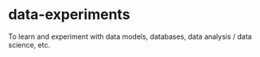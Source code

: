 # data-experiments
To learn and experiment with data models, databases, data analysis / data science, etc.
